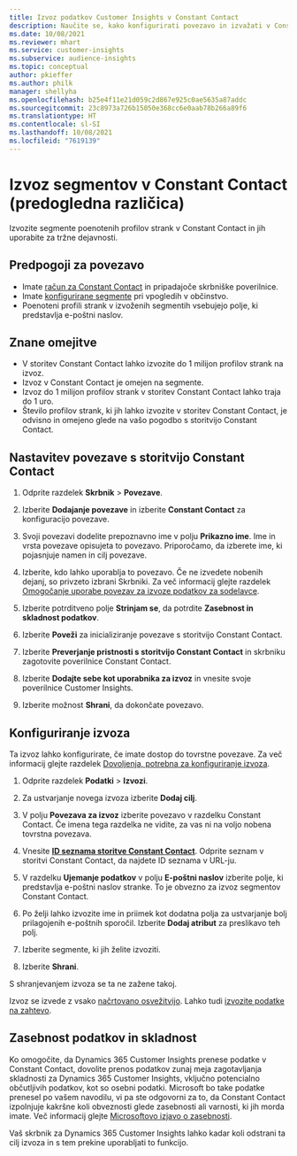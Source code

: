 ```yaml
---
title: Izvoz podatkov Customer Insights v Constant Contact
description: Naučite se, kako konfigurirati povezavo in izvažati v Constant Contact.
ms.date: 10/08/2021
ms.reviewer: mhart
ms.service: customer-insights
ms.subservice: audience-insights
ms.topic: conceptual
author: pkieffer
ms.author: philk
manager: shellyha
ms.openlocfilehash: b25e4f11e21d059c2d867e925c0ae5635a87addc
ms.sourcegitcommit: 23c8973a726b15050e368cc6e0aab78b266a89f6
ms.translationtype: HT
ms.contentlocale: sl-SI
ms.lasthandoff: 10/08/2021
ms.locfileid: "7619139"
---
```

# <a name="export-segments-to-constant-contact-preview"></a>Izvoz segmentov v Constant Contact (predogledna različica)

Izvozite segmente poenotenih profilov strank v Constant Contact in jih uporabite za tržne dejavnosti. 

## <a name="prerequisites-for-a-connection"></a>Predpogoji za povezavo

-   Imate [račun za Constant Contact](https://www.constantcontact.com/account-home) in pripadajoče skrbniške poverilnice.
-   Imate [konfigurirane segmente](segments.md) pri vpogledih v občinstvo.
-   Poenoteni profili strank v izvoženih segmentih vsebujejo polje, ki predstavlja e-poštni naslov.

## <a name="known-limitations"></a>Znane omejitve

- V storitev Constant Contact lahko izvozite do 1 milijon profilov strank na izvoz.
- Izvoz v Constant Contact je omejen na segmente.
- Izvoz do 1 milijon profilov strank v storitev Constant Contact lahko traja do 1 uro. 
- Število profilov strank, ki jih lahko izvozite v storitev Constant Contact, je odvisno in omejeno glede na vašo pogodbo s storitvijo Constant Contact.

## <a name="set-up-connection-to-constant-contact"></a>Nastavitev povezave s storitvijo Constant Contact

1. Odprite razdelek **Skrbnik** > **Povezave**.

1. Izberite **Dodajanje povezave** in izberite **Constant Contact** za konfiguracijo povezave.

1. Svoji povezavi dodelite prepoznavno ime v polju **Prikazno ime**. Ime in vrsta povezave opisujeta to povezavo. Priporočamo, da izberete ime, ki pojasnjuje namen in cilj povezave.

1. Izberite, kdo lahko uporablja to povezavo. Če ne izvedete nobenih dejanj, so privzeto izbrani Skrbniki. Za več informacij glejte razdelek [Omogočanje uporabe povezav za izvoze podatkov za sodelavce](connections.md#allow-contributors-to-use-a-connection-for-exports).

1. Izberite potrditveno polje **Strinjam se**, da potrdite **Zasebnost in skladnost podatkov**.

1. Izberite **Poveži** za inicializiranje povezave s storitvijo Constant Contact.

1. Izberite **Preverjanje pristnosti s storitvijo Constant Contact** in skrbniku zagotovite poverilnice Constant Contact. 

1. Izberite **Dodajte sebe kot uporabnika za izvoz** in vnesite svoje poverilnice Customer Insights.

1. Izberite možnost **Shrani**, da dokončate povezavo.

## <a name="configure-an-export"></a>Konfiguriranje izvoza

Ta izvoz lahko konfigurirate, če imate dostop do tovrstne povezave. Za več informacij glejte razdelek [Dovoljenja, potrebna za konfiguriranje izvoza](export-destinations.md#set-up-a-new-export).

1. Odprite razdelek **Podatki** > **Izvozi**.

1. Za ustvarjanje novega izvoza izberite **Dodaj cilj**.

1. V polju **Povezava za izvoz** izberite povezavo v razdelku Constant Contact. Če imena tega razdelka ne vidite, za vas ni na voljo nobena tovrstna povezava.

1. Vnesite [**ID seznama storitve Constant Contact**](https://app.constantcontact.com/pages/contacts/ui#lists). Odprite seznam v storitvi Constant Contact, da najdete ID seznama v URL-ju.

1. V razdelku **Ujemanje podatkov** v polju **E-poštni naslov** izberite polje, ki predstavlja e-poštni naslov stranke. To je obvezno za izvoz segmentov Constant Contact.

1. Po želji lahko izvozite ime in priimek kot dodatna polja za ustvarjanje bolj prilagojenih e-poštnih sporočil. Izberite **Dodaj atribut** za preslikavo teh polj.

1. Izberite segmente, ki jih želite izvoziti.

1. Izberite **Shrani**.

S shranjevanjem izvoza se ta ne zažene takoj.

Izvoz se izvede z vsako [načrtovano osvežitvijo](system.md#schedule-tab). Lahko tudi [izvozite podatke na zahtevo](export-destinations.md#run-exports-on-demand). 


## <a name="data-privacy-and-compliance"></a>Zasebnost podatkov in skladnost

Ko omogočite, da Dynamics 365 Customer Insights prenese podatke v Constant Contact, dovolite prenos podatkov zunaj meja zagotavljanja skladnosti za Dynamics 365 Customer Insights, vključno potencialno občutljivih podatkov, kot so osebni podatki. Microsoft bo take podatke prenesel po vašem navodilu, vi pa ste odgovorni za to, da Constant Contact izpolnjuje kakršne koli obveznosti glede zasebnosti ali varnosti, ki jih morda imate. Več informacij glejte [Microsoftovo izjavo o zasebnosti](https://go.microsoft.com/fwlink/?linkid=396732).

Vaš skrbnik za Dynamics 365 Customer Insights lahko kadar koli odstrani ta cilj izvoza in s tem prekine uporabljati to funkcijo.
